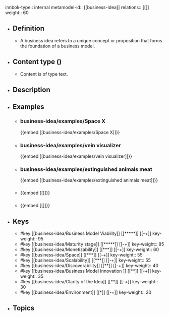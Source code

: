 innbok-type:: internal
metamodel-id:: [[business-idea]]
relations:: [[]]
weight:: 60

- ## Definition
  - A business idea refers to a unique concept or proposition that forms the foundation of a business model.
- ## Content type ()
  - Content is of type text.
  
- ## Description
- ## Examples
  - ### business-idea/examples/Space X
    {{embed [[business-idea/examples/Space X]]}}
  - ### business-idea/examples/vein visualizer
    {{embed [[business-idea/examples/vein visualizer]]}}
  - ### business-idea/examples/extinguished animals meat
    {{embed [[business-idea/examples/extinguished animals meat]]}}
  - ### 
    {{embed [[]]}}
  - ### 
    {{embed [[]]}}
  
- ## Keys
  - #key [[business-idea/Business Model Viability]] [[*****]] [[-+]]
    key-weight:: 95
  - #key [[business-idea/Maturity stage]] [[*****]] [[-+]]
    key-weight:: 85
  - #key [[business-idea/Monetizability]] [[***]] [[-+]]
    key-weight:: 60
  - #key [[business-idea/Space]] [[***]] [[-+]]
    key-weight:: 55
  - #key [[business-idea/Scalability]] [[***]] [[-+]]
    key-weight:: 55
  - #key [[business-idea/Discoverability]] [[**]] [[-+]]
    key-weight:: 40
  - #key [[business-idea/Business Model Innovation ]] [[**]] [[-+]]
    key-weight:: 35
  - #key [[business-idea/Clarity of the Idea]] [[**]] [[-+]]
    key-weight:: 30
  - #key [[business-idea/Environment]] [[*]] [[-+]]
    key-weight:: 20
- ## Topics
  

